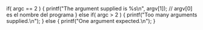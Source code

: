 if( argc == 2 )
{
   printf("The argument supplied is %s\n", argv[1]); // argv[0] es el nombre del programa
}
else if( argc > 2 )
{
   printf("Too many arguments supplied.\n");
}
else
{
   printf("One argument expected.\n");
}

